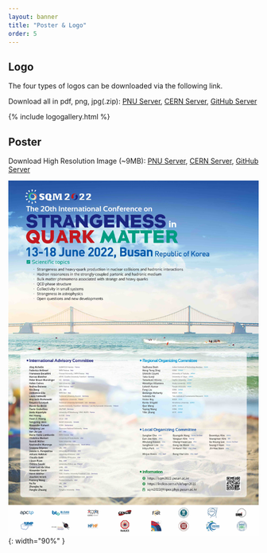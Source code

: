 ```yaml
---
layout: banner
title: "Poster & Logo"
order: 5
---
```


## Logo

The four types of logos can be downloaded via the following link.

Download all in pdf, png, jpg(.zip): 
<a href="https://sqm2022.pusan.ac.kr/assets/files/sqm2022-logo/sqm2022LogoPack.zip" download>PNU Server</a>, 
<a href="https://sqm2022.web.cern.ch/assets/files/sqm2022-logo/sqm2022LogoPack.zip" download>CERN Server</a>, 
<a href="https://sqm2022.github.io/assets/files/sqm2022-logo/sqm2022LogoPack.zip" download>GitHub Server</a>

{% include logogallery.html %}

## Poster

Download High Resolution Image (~9MB): 
<a href="https://sqm2022.pusan.ac.kr/assets/img/poster/sqm2022-poster-highres.jpg" download>PNU Server</a>, 
<a href="https://sqm2022.web.cern.ch/assets/img/poster/sqm2022-poster-highres.jpg" download>CERN Server</a>, 
<a href="https://sqm2022.github.io/assets/img/poster/sqm2022-poster-highres.jpg" download>GitHub Server</a>

![Poster of SQM2022](/assets/img/poster/sqm2022-poster-lowres.jpg){: width="90%" }
